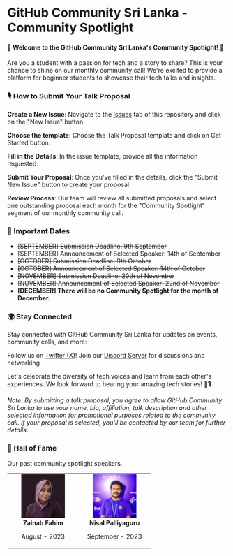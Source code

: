 # GitHub Community Sri Lanka - Community Spotlight
#### 🌟 Welcome to the GitHub Community Sri Lanka's Community Spotlight! 🌟

Are you a student with a passion for tech and a story to share? This is your chance to shine on our monthly community call! We're excited to provide a platform for beginner students to showcase their tech talks and insights.

### 🎙️ How to Submit Your Talk Proposal

**Create a New Issue**: Navigate to the [Issues](https://github.com/GitHubExperts-LK/community-spotlight/issues) tab of this repository and click on the "New Issue" button.

**Choose the template**: Choose the Talk Proposal template and click on Get Started button.

**Fill in the Details**: In the issue template, provide all the  information requested:

**Submit Your Proposal**: Once you've filled in the details, click the "Submit New Issue" button to create your proposal.

**Review Process**: Our team will review all submitted proposals and select one outstanding proposal each month for the "Community Spotlight" segment of our monthly community call.

### 📆 Important Dates
 - ~~[SEPTEMBER] Submission Deadline: 9th September~~
 - ~~[SEPTEMBER] Announcement of Selected Speaker: 14th of September~~
 - ~~[OCTOBER] Submission Deadline: 9th October~~
 - ~~[OCTOBER] Announcement of Selected Speaker: 14th of October~~
 - ~~[NOVEMBER] Submission Deadline: 20th of November~~ 
 - ~~[NOVEMBER] Announcement of Selected Speaker: 22nd of November~~
 - **[DECEMBER] There will be no Community Spotlight for the month of December.**

 
 
### 🌍 Stay Connected
Stay connected with GitHub Community Sri Lanka for updates on events, community calls, and more:

Follow us on [Twitter (X)](https://twitter.com/gcsrilanka)!
Join our [Discord Server](https://discord.gg/q9FjNc88M2) for discussions and networking

Let's celebrate the diversity of tech voices and learn from each other's experiences. We look forward to hearing your amazing tech stories! 🚀🎙️

_Note: By submitting a talk proposal, you agree to allow GitHub Community Sri Lanka to use your name, bio, affiliation, talk description and other selected information for promotional purposes related to the community call. If your proposal is selected, you'll be contacted by our team for further details_.


### 👑 Hall of Fame
Our past community spotlight speakers.
<table>
    <tbody>
        <tr>
            <td align="center" valign="top" width=150px">
                <img src="./assets/img/zainab.png" width="100px;" alt="Zainab Fahim"/>
                <br />
                <strong>Zainab Fahim</strong>
                <p>August - 2023</p>
            </td>
            <td align="center" valign="top" width="150px">
                <img src="./assets/img/nisal.jpeg" width="100px;" alt="Kent C. Dodds"/>
                <br />
                <strong>Nisal Palliyaguru</strong>
                <p>September - 2023</p>
            </td>
        </tr>
    </tbody>
</table>

